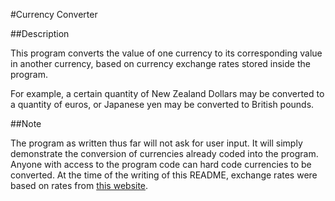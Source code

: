 #Currency Converter

##Description

This program converts the value of one currency to its corresponding
value in another currency, based on currency exchange rates stored inside
the program.

For example, a certain quantity of New Zealand Dollars may be converted
to a quantity of euros, or Japanese yen may be converted to British pounds.

##Note

The program as written thus far will not ask for user input. It will simply
demonstrate the conversion of currencies already coded into the program. Anyone
with access to the program code can hard code currencies to be converted.
At the time of the writing of this README, exchange rates were based on
rates from [this website](http://www.xe.com/currencyconverter/#rates).
